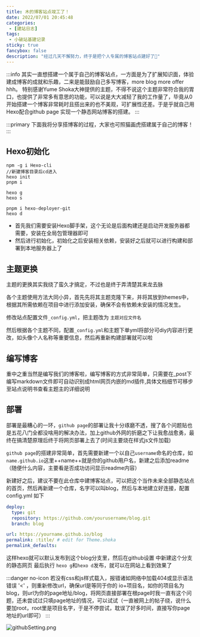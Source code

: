```yaml
---
title: 木的博客站点竣工了！
date: 2022/07/01 20:45:48
categories:
 - [建站日志]
tags:
 - 小破站基建记录
sticky: true
fancybox: false
description: "经过几天不懈努力，终于是把个人专属的博客站点建好了💪"
---
```


:::info
其实一直想搭建一个属于自己的博客站点，一方面是为了扩展知识面，体验建成博客的成就和乐趣，二来是能鼓励自己多写博客，more blog more offer hhh。
特别感谢Yume Shoka大神提供的主题，不得不说这个主题非常符合我的胃口，也提供了非常多有意思的功能，可以说是大大减轻了我的工作量了，毕竟从0开始搭建一个博客非常耗时且搭出来的也不美观，可扩展性还差。于是乎就自己用Hexo配合github page 实现一个静态网站博客的搭建。
:::

:::primary
下面我将分享搭博客的过程，大家也可照猫画虎搭建属于自己的博客！
:::

## Hexo初始化

```shell
npm -g i Hexo-cli
//新建博客目录后cd进入
hexo init
pnpm i

hexo g
hexo s

pnpm i hexo-deployer-git
hexo d
```

- 首先我们需要安装Hexo脚手架，这个无论是后面构建还是启动开发服务器都需要，安装在全局包管理器即可
- 然后进行初始化，初始化之后安装相关依赖，安装好之后就可以进行构建和部署到本地服务器上了

## 主题更换

主题的更换其实我绕了蛮久才搞定，不过也是终于弄清楚其来龙去脉

各个主题使用方法大同小异，首先先将其主题克隆下来，并将其放到themes中，根据其所需依赖在项目中进行添加安装，确保不会有依赖未安装的情况发生。

修改站点配置文件`_config.yml`，把主题改为 `主题对应文件名`

然后根据各个主题不同，配置`_config.yml`和主题下单yml将部分可diy内容进行更改，如头像个人名称等重要信息，然后再重新构建部署就可以啦

## 编写博客

重中之重当然是编写我们的博客啦，编写博客的方式非常简单，只需要在_post下编写markdown文件即可自动识别成html网页内嵌的md插件,具体文档细节可移步至站点说明书查看主题主的详细说明

## 部署

部署是最糟心的一环，`github page`的部署让我十分琢磨不透，搜了各个问题贴也是五花八门全都没啥用的解决办法，加上github外网的折磨之下让我愈战愈勇，最终在搞清楚原理后终于将网页部署上去了(时间主要烧在样式js文件加载)

`github page`的搭建非常简单，首先需要新建一个以自己`username`命名的仓库，如`name.github.io`这里++name++就是你的github用户名，新建之后添加readme（随便什么内容，主要看是否成功访问显示readme内容）

新建好之后，建议不要在此仓库中建博客站点，可以把这个当作未来全部静态站点的首页，然后再新建一个仓库，名字可以叫blog，然后与本地建立好连接，配置config.yml 如下

```yml
deploy:
  type: git
  repository: https://github.com/yourusername/blog.git
  branch: blog

url: https://yourname.github.io/blog
permalink: :title/ # edit for Theme.shoka
permalink_defaults:
```

这样hexo就可以默认发布到这个blog分支里，然后在github设置
中新建这个分支的静态网页
最后执行 `hexo g`和`hexo d`发布，就可以在网站上看到效果了

:::danger no-icon
若没有css和js样式载入，报错诸如网络中加载404或显示语法错误 '<' ，则重新修改url，确保url是等同于你的 io+项目名，如你的项目名为 blog，则url为你的page地址/blog，将网页直接部署在根page时我一直有这个问题，还未尝试过只填page地址的情况，可以试试（一直被网上的帖子绕，说什么要加root，root里是项目名字，于是不停尝试，耽误了好多时间，直接写你page地址的url即可）
:::

![githubSetting.png](https://s2.loli.net/2022/07/03/6zekQULqR721KJm.png)

